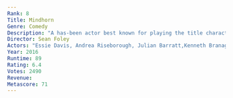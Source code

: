 ```yaml
---
Rank: 8
Title: Mindhorn
Genre: Comedy
Description: "A has-been actor best known for playing the title character in the 1980s detective series Mindhorn must work with the police when a serial killer says that he will only speak with"
Director: Sean Foley
Actors: "Essie Davis, Andrea Riseborough, Julian Barratt,Kenneth Branagh"
Year: 2016
Runtime: 89
Rating: 6.4
Votes: 2490
Revenue: 
Metascore: 71
---
```


